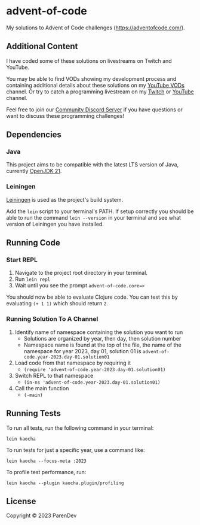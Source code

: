 # advent-of-code

My solutions to Advent of Code challenges (https://adventofcode.com/).

## Additional Content

I have coded some of these solutions on livestreams on Twitch and YouTube.

You may be able to find VODs showing my development process and containing additional details about these solutions on my [YouTube VODs](https://youtube.com/@ParenDevStreams) channel.
Or try to catch a programming livestream on my [Twitch](https://www.twitch.tv/parendev) or [YouTube](https://www.youtube.com/@ParenDev) channel.

Feel free to join our [Community Discord Server](https://discord.gg/5ceguV2JEh) if you have questions or want to discuss these programming challenges!

## Dependencies

### Java

This project aims to be compatible with the latest LTS version of Java, currently [OpenJDK 21](https://jdk.java.net/21/).

### Leiningen

[Leiningen](https://leiningen.org/) is used as the project's build system.

Add the `lein` script to your terminal's PATH.
If setup correctly you should be able to run the command `lein --version` in your terminal and see what version of Leiningen you have installed.

## Running Code

### Start REPL

1. Navigate to the project root directory in your terminal.
2. Run `lein repl`
3. Wait until you see the prompt `advent-of-code.core=> `

You should now be able to evaluate Clojure code.
You can test this by evaluating `(+ 1 1)` which should return `2`.

### Running Solution To A Channel

1. Identify name of namespace containing the solution you want to run
    * Solutions are organized by year, then day, then solution number
    * Namespace name is found at the top of the file, the name of the namespace for year 2023, day 01, solution 01 is `advent-of-code.year-2023.day-01.solution01`
2. Load code from that namespace by requiring it
    * `(require 'advent-of-code.year-2023.day-01.solution01)`
3. Switch REPL to that namespace
    * `(in-ns 'advent-of-code.year-2023.day-01.solution01)`
4. Call the main function
    * `(-main)`

## Running Tests

To run all tests, run the following command in your terminal:

```shell
lein kaocha
```

To run tests for just a specific year, use a command like:

```shell
lein kaocha --focus-meta :2023
```

To profile test performance, run:

```shell
lein kaocha --plugin kaocha.plugin/profiling
```

## License

Copyright © 2023 ParenDev
